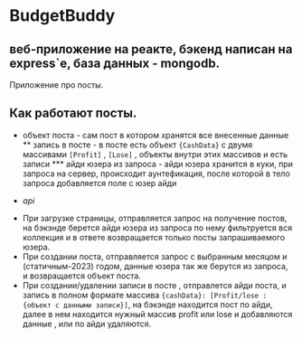 # BudgetBuddy
веб-приложение на реакте, бэкенд написан на express`e, база данных - mongodb.
---
Приложение про посты.
## Как работают посты.
* объект поста - сам пост в котором хранятся все внесенные данные
** запись в посте - в посте есть объект `{CashData}` с двумя массивами  `[Profit]` , `[Lose]` , объекты внутри этих массивов и есть записи 
*** айди юзера из запроса - айди юзера хранится в куки, при запроса на сервер, происходит аунтефикация, после которой в тело запроса добавляется поле с юзер айди
+ *api*
- При загрузке страницы, отправляется запрос на получение постов, на бэкэнде берется айди юзера из запроса по нему фильтруется вся коллекция и в ответе возвращается только посты запрашиваемого юзера.
- При создании поста, отправляется запрос с выбранным месяцом и (статичным-2023) годом, данные юзера так же берутся из запроса, и возвращается объект поста.
- При создании/удалении записи в посте , отправлется айди поста, и запись в полном формате массива `{cashData}: [Profit/lose : {объект с данными записи}]`, на бэкэнде находится пост по айди, далее в нем находится нужный массив profit или lose и добавляются данные , или по айди удаляются.

